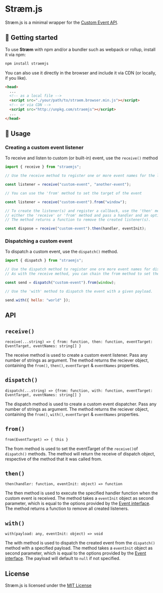 <!-- @format -->

# Stræm.js

Stræm.js is a minimal wrapper for the [Custom Event API](https://developer.mozilla.org/en-US/docs/Web/API/CustomEvent).

## 🚀 Getting started

To use **Stræm** with npm and/or a bundler such as webpack or rollup, install it via npm:

```bash
npm install straemjs
```

You can also use it directly in the browser and include it via CDN (or locally, if you like).

```html
<head>
  ...
  <!-- as a local file -->
  <script src="./your/path/to/straem.browser.min.js"></script>
  <!-- or via CDN -->
  <script src="http://unpkg.com/straemjs"></script>
  ...
</head>
```

## 🔧 Usage

### Creating a custom event listener

To receive and listen to custom (or built-in) event, use the `receive()` method

```js
import { receive } from "straemjs";

// Use the receive method to register one or more event names for the listener

const listener = receive("custom-event", "another-event");

// You can use the 'from' method to set the target of the event

const listener = receive("custom-event").from("window");

// To create the listener(s) and register a callback, use the 'then' method returned by
// either the 'receive' or 'from' method and pass a handler and an optional opitions object.
// The method returns a function to remove the created listener(s).

const dispose = receive("custom-event").then(handler, eventInit);
```

### Dispatching a custom event

To dispatch a custom event, use the `dispatch()` method.

```js
import { dispatch } from "straemjs";

// Use the dispatch method to register one ore more event names for dispatching.
// As with the receive method, you can chain the from method to set the target.

const send = dispatch("custom-event").from(window);

// Use the 'with' method to dispatch the event with a given payload.

send.with({ hello: "world" });
```

## API

## `receive()`

`receive(...string) => { from: function, then: function, eventTarget: EventTarget, eventNames: string[] }`

The receive method is used to create a custom event listener. Pass any number of strings as argument. The method returns the reciever object, containing the `from()`, `then()`, `eventTarget` & `eventNames` properties.

## `dispatch()`

`dispatch(...string) => {from: function, with: function, eventTarget: EventTarget, eventNames: string[] }`

The dispatch method is used to create a custom event dispatcher. Pass any number of strings as argument. The method returns the reciever object, containing the `from()`, `with()`, `eventTarget` & `eventNames` properties.

## `from()`

`from(EventTarget) => { this }`

The from method is used to set the eventTarget of the `receive()`of `dispatch()` methods. The method will return the receive of dispatch object, respective of the method that it was called from.

## `then()`

`then(handler: function, eventInit: object) => function`

The then method is used to execute the specified handler function when the custom event is received. The method takes a `eventInit` object as second parameter, which is equal to the options provided by the [Event interface](https://developer.mozilla.org/en-US/docs/Web/API/Event/Event). The method returns a function to remove all created listeners.

## `with()`

`with(payload: any, eventInit: object) => void`

The with method is used to dispatch the created event from the `dispatch()` method with a specified payload. The method takes a `eventInit` object as second parameter, which is equal to the options provided by the [Event interface](https://developer.mozilla.org/en-US/docs/Web/API/Event/Event). The payload will default to `null` if not specified.

## License

Stræm.js is licensed under the [MIT License](https://opensource.org/licenses/MIT)
